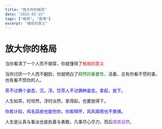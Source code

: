 ```yaml
---
title: "放大你的格局"
date: "2025-03-15"
tags: ["格局", "畏惧"]
excerpt: "格局的意义"
---
```


# 放大你的格局

当你看清了一个人而不揭穿，你就懂得了<font color="red">格局的意义</font>

当你讨厌一个人而不翻脸，你就明白了<font color="green">释然的重要性，</font>活着，总有你看不惯的事，也有看不惯你的人。

<font color="blue">茶不过俩个姿态，沉，浮。饮茶人不过俩种姿态，拿起，放下。</font>

人生如茶，时坦然，浮时淡然，拿得起，也要放得下。

<font color="#0000ff">你若计较，鸡毛蒜皮也能伤你，你若释怀，风风兩雨也不畏惧。</font>

人生是认真与看淡也是执着与勇敢，凡事尽心尽力，而后<font color="#8a2be2">顺其自然。</font>

